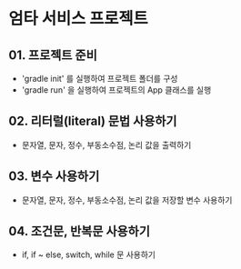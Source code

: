# 엄타 서비스 프로젝트
## 01. 프로젝트 준비

- 'gradle init' 를 실행하여 프로젝트 폴더를 구성
- 'gradle run' 을 실행하여 프로젝트의 App 클래스를 실행

## 02. 리터럴(literal) 문법 사용하기

- 문자열, 문자, 정수, 부동소수점, 논리 값을 출력하기

## 03. 변수 사용하기

- 문자열, 문자, 정수, 부동소수점, 논리 값을 저장할 변수 사용하기

## 04. 조건문, 반복문 사용하기

- if, if ~ else, switch, while 문 사용하기
